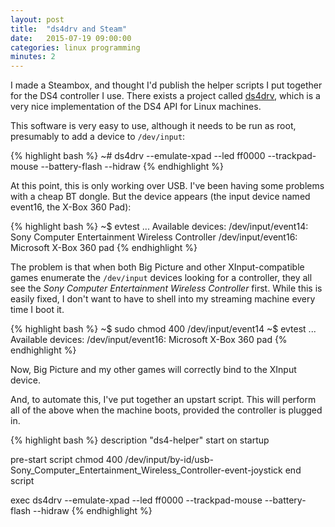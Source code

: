```yaml
---
layout: post
title:  "ds4drv and Steam"
date:   2015-07-19 09:00:00
categories: linux programming
minutes: 2
---
```


I made a Steambox, and thought I'd publish the helper scripts I put together for the DS4 controller I use. There exists a project called [ds4drv], which is a very nice implementation of the DS4 API for Linux machines.

This software is very easy to use, although it needs to be run as root, presumably to add a device to `/dev/input`:

{% highlight bash %}
~# ds4drv --emulate-xpad --led ff0000 --trackpad-mouse --battery-flash --hidraw
{% endhighlight %}

At this point, this is only working over USB. I've been having some problems with a cheap BT dongle. But the device appears (the input device named event16, the X-Box 360 Pad):

{% highlight bash %}
~$ evtest
...
Available devices:
/dev/input/event14: Sony Computer Entertainment Wireless Controller
/dev/input/event16: Microsoft X-Box 360 pad
{% endhighlight %}

The problem is that when both Big Picture and other XInput-compatible games enumerate the `/dev/input` devices looking for a controller, they all see the *Sony Computer Entertainment Wireless Controller* first. While this is easily fixed, I don't want to have to shell into my streaming machine every time I boot it.

{% highlight bash %}
~$ sudo chmod 400 /dev/input/event14
~$ evtest
...
Available devices:
/dev/input/event16: Microsoft X-Box 360 pad
{% endhighlight %}

Now, Big Picture and my other games will correctly bind to the XInput device.

And, to automate this, I've put together an upstart script. This will perform all of the above when the machine boots, provided the controller is plugged in.

{% highlight bash %}
description "ds4-helper"
start on startup

pre-start script
  chmod 400 /dev/input/by-id/usb-Sony_Computer_Entertainment_Wireless_Controller-event-joystick
end script

exec ds4drv --emulate-xpad --led ff0000 --trackpad-mouse --battery-flash --hidraw
{% endhighlight %}

[ds4drv]: https://github.com/chrippa/ds4drv
